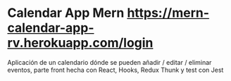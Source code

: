 # Calendar App Mern https://mern-calendar-app-rv.herokuapp.com/login

Aplicación de un calendario dónde se pueden añadir / editar / eliminar eventos, parte front hecha con React, Hooks, Redux Thunk y test con Jest
